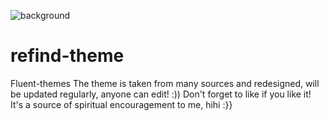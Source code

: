 ![background](https://user-images.githubusercontent.com/108963756/188400696-5e9d5338-d7e3-438d-91d0-9fd02c70988f.png)
# refind-theme
Fluent-themes
The theme is taken from many sources and redesigned, will be updated regularly, anyone can edit! :))
Don't forget to like if you like it! It's a source of spiritual encouragement to me, hihi :}}

